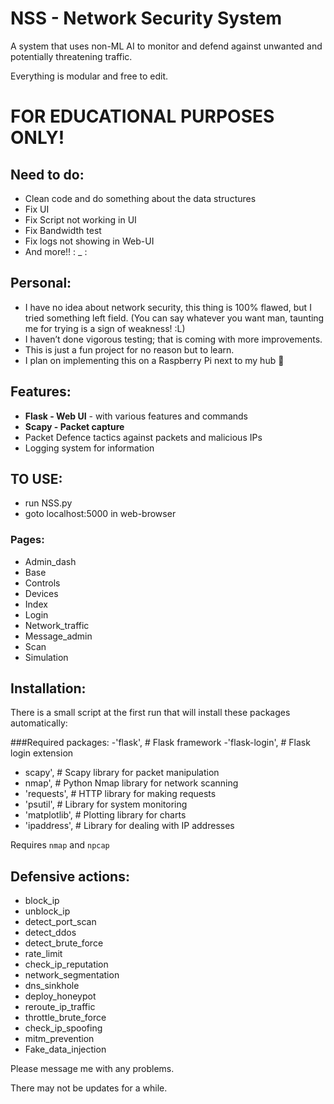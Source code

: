 
# NSS - Network Security System

A system that uses non-ML AI to monitor and defend against unwanted and potentially threatening traffic.

Everything is modular and free to edit.


# FOR EDUCATIONAL PURPOSES ONLY!


## Need to do:
- Clean code and do something about the data structures
- Fix UI
- Fix Script not working in UI
- Fix Bandwidth test
- Fix logs not showing in Web-UI
- And more!! : _ :

## Personal:
- I have no idea about network security, this thing is 100% flawed, but I tried something left field. (You can say whatever you want man, taunting me for trying is a sign of weakness! :L)
- I haven’t done vigorous testing; that is coming with more improvements.
- This is just a fun project for no reason but to learn.
- I plan on implementing this on a Raspberry Pi next to my hub 🙂


## Features:
- **Flask - Web UI** - with various features and commands
- **Scapy - Packet capture**
- Packet Defence tactics against packets and malicious IPs
- Logging system for information

## TO USE:
- run NSS.py
- goto localhost:5000 in web-browser

### Pages:
- Admin_dash
- Base
- Controls
- Devices
- Index
- Login
- Network_traffic
- Message_admin
- Scan
- Simulation


## Installation:
There is a small script at the first run that will install these packages automatically:

###Required packages:
-'flask',  # Flask framework
-'flask-login',  # Flask login extension
- scapy',  # Scapy library for packet manipulation
- nmap',  # Python Nmap library for network scanning
- 'requests',  # HTTP library for making requests
- 'psutil',  # Library for system monitoring
- 'matplotlib',  # Plotting library for charts
- 'ipaddress',  # Library for dealing with IP addresses

Requires `nmap` and `npcap`

## Defensive actions:
- block_ip
- unblock_ip
- detect_port_scan
- detect_ddos
- detect_brute_force
- rate_limit
- check_ip_reputation
- network_segmentation
- dns_sinkhole
- deploy_honeypot
- reroute_ip_traffic
- throttle_brute_force
- check_ip_spoofing
- mitm_prevention
- Fake_data_injection

Please message me with any problems.

There may not be updates for a while.
